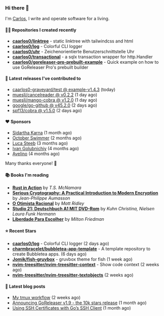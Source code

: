 ### Hi there 👋

I'm [Carlos](https://caarlos0.dev), I write and operate software for a living.

#### 👨‍💻 Repositories I created recently
- **[caarlos0/linktree](https://github.com/caarlos0/linktree)** - static linktree with tailwindcss and html
- **[caarlos0/log](https://github.com/caarlos0/log)** - Colorful CLI logger
- **[caarlos0/uhr](https://github.com/caarlos0/uhr)** - Zeichenorientierte Benutzerschnittstelle Uhr
- **[caarlos0/transactional](https://github.com/caarlos0/transactional)** - a sqlx transaction wrapper for http.Handler
- **[caarlos0/goreleaser-pro-prebuilt-example](https://github.com/caarlos0/goreleaser-pro-prebuilt-example)** - Quick example on how to use GoReleaser Pro&#39;s prebuilt builder

#### 🚀 Latest releases I've contributed to


- [caarlos0-graveyard/test @ example-v1.4.3](https://github.com/caarlos0-graveyard/test/releases/tag/example-v1.4.3) (today)
- [muesli/cancelreader @ v0.2.2](https://github.com/muesli/cancelreader/releases/tag/v0.2.2) (1 day ago)
- [muesli/mango-cobra @ v1.2.0](https://github.com/muesli/mango-cobra/releases/tag/v1.2.0) (1 day ago)
- [google/go-github @ v45.2.0](https://github.com/google/go-github/releases/tag/v45.2.0) (2 days ago)
- [spf13/cobra @ v1.5.0](https://github.com/spf13/cobra/releases/tag/v1.5.0) (2 days ago)

#### ❤️ Sponsors
- [Sidartha Karna](https://github.com/sidarthakarna) (1 month ago)
- [October Swimmer](https://github.com/octoberswimmer) (2 months ago)
- [Luca Steeb](https://github.com/steebchen) (3 months ago)
- [Ivan Golubnichiy](https://github.com/h1kkan) (4 months ago)
- [Avelino](https://github.com/avelino) (4 months ago)

Many thanks everyone! 🙏

#### 📚 Books I'm reading
- **[Rust in Action](https://www.goodreads.com/book/show/48496405-rust-in-action)** by _T.S. McNamara_
- **[Serious Cryptography: A Practical Introduction to Modern Encryption](https://www.goodreads.com/book/show/36265193-serious-cryptography)** by _Jean-Philippe Aumasson_
- **[O Otimista Racional](https://www.goodreads.com/book/show/32706964-o-otimista-racional)** by _Matt Ridley_
- **[Studio 21: Deutschbuch A1 MIT DVD-Rom](https://www.goodreads.com/book/show/25495148-studio-21)** by _Kuhn Christina, Nielsen Laura Funk Hermann_
- **[Liberdade Para Escolher](https://www.goodreads.com/book/show/17238591-liberdade-para-escolher)** by _Milton Friedman_

#### ⭐ Recent Stars


- **[caarlos0/log](https://github.com/caarlos0/log)** - Colorful CLI logger (2 days ago)
- **[charmbracelet/bubbletea-app-template](https://github.com/charmbracelet/bubbletea-app-template)** - A template repository to create Bubbletea apps. (6 days ago)
- **[Jomik/fish-gruvbox](https://github.com/Jomik/fish-gruvbox)** - gruvbox theme for fish (1 week ago)
- **[nvim-treesitter/nvim-treesitter-context](https://github.com/nvim-treesitter/nvim-treesitter-context)** - Show code context (2 weeks ago)
- **[nvim-treesitter/nvim-treesitter-textobjects](https://github.com/nvim-treesitter/nvim-treesitter-textobjects)** (2 weeks ago)

#### 📄 Latest blog posts
- [My tmux workflow](https://carlosbecker.com/posts/tmux-sessionizer/) (2 weeks ago)
- [Announcing GoReleaser v1.9 - the 10k stars release](https://carlosbecker.com/posts/goreleaser-v1.9/) (1 month ago)
- [Using SSH Certificates with Go’s SSH Client](https://carlosbecker.com/posts/golang-ssh-client-certificates/) (1 month ago)

